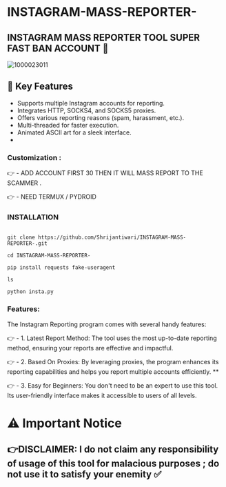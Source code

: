# INSTAGRAM-MASS-REPORTER-
## INSTAGRAM MASS REPORTER TOOL SUPER FAST BAN ACCOUNT 🙏
![1000023011](https://github.com/user-attachments/assets/10a8492b-ae5d-48ff-a055-55f4d12e7a47)

## 🚀 Key Features
- Supports multiple Instagram accounts for reporting.
- Integrates HTTP, SOCKS4, and SOCKS5 proxies.
- Offers various reporting reasons (spam, harassment, etc.).
- Multi-threaded for faster execution.
- Animated ASCII art for a sleek interface.
- 
### Customization :

👉 - ADD ACCOUNT FIRST 30 THEN IT WILL MASS REPORT TO THE SCAMMER .

👉 - NEED TERMUX / PYDROID 

### INSTALLATION 
```

git clone https://github.com/Shrijantiwari/INSTAGRAM-MASS-REPORTER-.git

cd INSTAGRAM-MASS-REPORTER-

pip install requests fake-useragent

ls

python insta.py

```
 

### Features:

 The Instagram Reporting program comes with several handy features:

👉  - 1. Latest Report Method: The tool uses the most up-to-date reporting method, ensuring your reports are effective and impactful.

👉 - 2.  Based On Proxies: By leveraging proxies, the program enhances its reporting capabilities and helps you report multiple accounts efficiently. **


👉 - 3. Easy for Beginners: You don't need to be an expert to use this tool. Its user-friendly interface makes it accessible to users of all levels. 

# ⚠️ Important Notice 

## 👉DISCLAIMER: I do not claim any responsibility of usage of this tool for malacious purposes ; do not use it to satisfy your enemity ✅  

